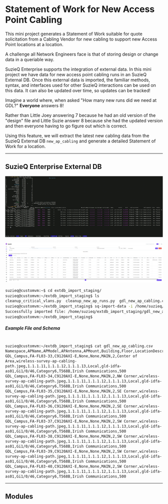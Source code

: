 # Statement of Work for New Access Point Cabling

 

This mini project generates a Statement of Work suitable for quote solicitation from a Cabling Vendor for new cabling to support new Access Point locations at a location.

A challenge all Network Engineers face is that of storing design or change data in a queriable way.

SuzieQ Enterprise supports the integration of external data.  In this mini project we have data for new access point cabling runs in an SuzieQ External DB.  Once this external data is imported, the familiar methods, syntax, and interfaces used for other SuzieQ interactions can be used on this data.  It can also be updated over time, so updates can be tracked!

Imagine a world where, when asked "How many new runs did we need at GDL?"
**Everyone** answers 8!

Rather than Little Joey answering 7 because he had an old version of the "design" file and Little Suzie answer 8 because she had the updated version and then everyone having to go figure out which is correct.

Using this feature, we will extract the latest new cabling data from the SuzieQ External DB `new_ap_cabling` and generate a detailed Statement of Work for a location.



---



## SuzieQ Enterprise External DB



![extdb_cli](images/extdb_cli.png)

![suzieq_extdb](images/suzieq_extdb.png)

```bash
suzieq@customvm:~$ cd extdb_import_staging/
suzieq@customvm:~/extdb_import_staging$ ls
cleanup_critical_vlans.py  cleanup_new_ap_runs.py  gdl_new_ap_cabling.csv
suzieq@customvm:~/extdb_import_staging$ sq-import-data -i /home/suzieq/extdb_import_staging/gdl_new_ap_cabling.csv -t new_ap_cabling -n GDL_Campus -k 'APName' -c /home/suzieq/.suzieq/suzieq-cfg.yml -w /home/suzieq/extdb_import_staging/cleanup_new_ap_runs.py
Successfully imported file: /home/suzieq/extdb_import_staging/gdl_new_ap_cabling.csv with 8 rows and 23 columns in 0.1886s secs
suzieq@customvm:~/extdb_import_staging$
```


##### Example File and Schema

```csv

suzieq@customvm:~/extdb_import_staging$ cat gdl_new_ap_cabling.csv
Namespace,APName,APModel,APAntenna,APMount,Building,Floor,LocationDescription,APLoationMap,PrimaryWLC,SecondaryWLC,TertiaryWLC,Mode,Switch,Port,Cabling,PinOut,CablingVendor,Vlan,Status,Notes
GDL_Campus,FA-FL03-33,C9120AXI-E,None,None,MAIN,2,Center of Area,wireless-survey-ap-cabling-path.jpeg,1.1.1.11,1.1.1.12,1.1.1.13,Local,gld-idfa-as01,Gi1/0/46,Category6,T568B,Irish Communications,500
GDL_Campus,FA-FL03-34,C9120AXI-E,None,None,MAIN,2,NW Corner,wireless-survey-ap-cabling-path.jpeg,1.1.1.11,1.1.1.12,1.1.1.13,Local,gld-idfa-as01,Gi1/0/46,Category6,T568B,Irish Communications,500
GDL_Campus,FA-FL03-35,C9120AXI-E,None,None,MAIN,2,SE Corner,wireless-survey-ap-cabling-path.jpeg,1.1.1.11,1.1.1.12,1.1.1.13,Local,gld-idfa-as01,Gi1/0/46,Category6,T568B,Irish Communications,500
GDL_Campus,FA-FL03-36,C9120AXI-E,None,None,MAIN,2,SE Corner,wireless-survey-ap-cabling-path.jpeg,1.1.1.11,1.1.1.12,1.1.1.13,Local,gld-idfa-as01,Gi1/0/46,Category6,T568B,Irish Communications,500
GDL_Campus,FA-FL03-37,C9120AXI-E,None,None,MAIN,2,SW Corner,wireless-survey-ap-cabling-path.jpeg,1.1.1.11,1.1.1.12,1.1.1.13,Local,gld-idfa-as01,Gi1/0/46,Category6,T568B,Irish Communications,500
GDL_Campus,FA-FL03-38,C9120AXI-E,None,None,MAIN,2,SW Corner,wireless-survey-ap-cabling-path.jpeg,1.1.1.11,1.1.1.12,1.1.1.13,Local,gld-idfa-as01,Gi1/0/46,Category6,T568B,Irish Communications,500
GDL_Campus,FA-FL03-39,C9120AXI-E,None,None,MAIN,2,SW Corner,wireless-survey-ap-cabling-path.jpeg,1.1.1.11,1.1.1.12,1.1.1.13,Local,gld-idfa-as01,Gi1/0/46,Category6,T568B,Irish Communications,500
GDL_Campus,FA-FL03-40,C9120AXI-E,None,None,MAIN,2,SW Corner,wireless-survey-ap-cabling-path.jpeg,1.1.1.11,1.1.1.12,1.1.1.13,Local,gld-idfa-as01,Gi1/0/46,Category6,T568B,Irish Communications,500

```





---

## Modules

